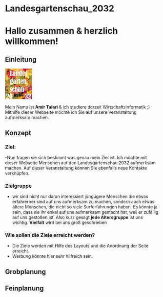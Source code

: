 # Landesgartenschau_2032



# Hallo zusammen & herzlich willkommen!

## Einleitung

![This is an image](/img/Logo.png)

Mein Name ist **Amir Taiari** & ich studiere derzeit Wirtschaftsinformatik :) 
Mithilfe dieser Webseite möchte ich Sie auf unsere Veranstaltung aufmerksam machen.

## Konzept
### Ziel:
-Nun fragen sie sich bestimmt was genau mein Ziel ist. Ich möchte mit dieser Webseite Menschen auf den Landesgartenschau 2032 aufmerksam machen. Auf dieser Veranstaltung können Sie ebenfalls neue Kontakte verknüpfen.

### Zielgruppe
- wir sind nicht nur daran interessiert jüngügere Menschen die etwas erfahrerner sind auf uns aufmerksam zu machen, sondern auch etwas ältere Menschen, die nicht so viele Surferfahrungen haben. Es könnte ja sein, dass sie ihr enkel auf uns aufmerksam gemacht hat, weil er zufällig auf uns gestoßen ist. Also kurz gesagt **jede Altersgruppe** ist uns wichtig. **Vielfalt** wird bei uns groß geschrieben
### Wie sollen die Ziele erreicht werden?

- Die Ziele werden mit Hilfe des Layouts und die Anordnung der Seite erreicht. 
- Werbung könnte hier sehr hilfreich sein. 


## Grobplanung 


## Feinplanung